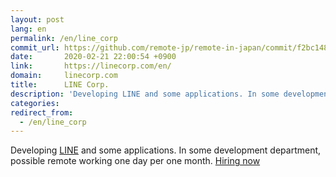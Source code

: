 ```yaml
---
layout: post
lang: en
permalink: /en/line_corp
commit_url: https://github.com/remote-jp/remote-in-japan/commit/f2bc1480686d37462262eb5652d9c76944f433af
date:       2020-02-21 22:00:54 +0900
link:       https://linecorp.com/en/
domain:     linecorp.com
title:      LINE Corp.
description: 'Developing LINE and some applications. In some development department, possible remote working one day per one month. Hiring now'
categories: 
redirect_from:
  - /en/line_corp
---
```


<p>Developing <a href="https://line.me/en-US">LINE</a> and some applications. In some development department, possible remote working one day per one month. <a href="https://career.linecorp.com/linecorp/teams">Hiring now</a></p>
